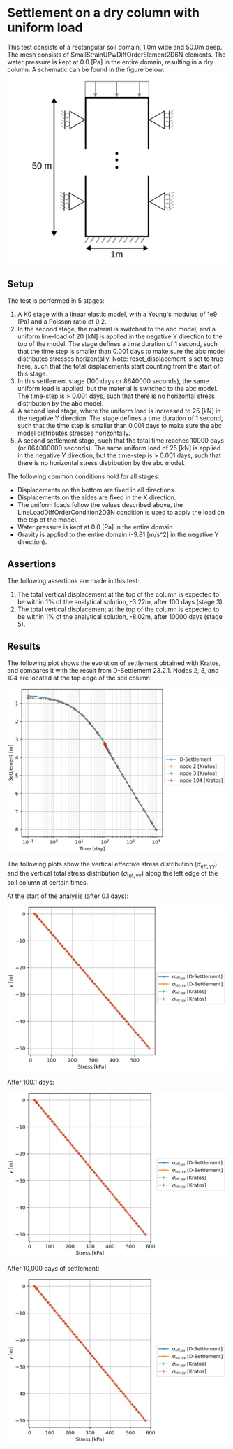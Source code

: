 # Settlement on a dry column with uniform load
This test consists of a rectangular soil domain, 1.0m wide and 50.0m deep. The mesh consists of SmallStrainUPwDiffOrderElement2D6N elements. The water pressure is kept at 0.0 [Pa] in the entire domain, resulting in a dry column. A schematic can be found in the figure below:
![Schematic](Schematic.svg)

## Setup

The test is performed in 5 stages:
1. A K0 stage with a linear elastic model, with a Young's modulus of 1e9 [Pa] and a Poisson ratio of 0.2.
2. In the second stage, the material is switched to the abc model, and a uniform line-load of 20 [kN] is applied in the negative Y direction to the top of the model. The stage defines a time duration of 1 second, such that the time step is smaller than 0.001 days to make sure the abc model distributes stresses horizontally. Note: reset_displacement is set to true here, such that the total displacements start counting from the start of this stage.
3. In this settlement stage (100 days or 8640000 seconds), the same uniform load is applied, but the material is switched to the abc model. The time-step is > 0.001 days, such that there is no horizontal stress distribution by the abc model. 
4. A second load stage, where the uniform load is increased to 25 [kN] in the negative Y direction. The stage defines a time duration of 1 second, such that the time step is smaller than 0.001 days to make sure the abc model distributes stresses horizontally.
5. A second settlement stage, such that the total time reaches 10000 days (or 864000000 seconds). The same uniform load of 25 [kN] is applied in the negative Y direction, but the time-step is > 0.001 days, such that there is no horizontal stress distribution by the abc model.

The following common conditions hold for all stages:
  - Displacements on the bottom are fixed in all directions.
  - Displacements on the sides are fixed in the X direction.
  - The uniform loads follow the values described above, the LineLoadDiffOrderCondition2D3N condition is used to apply the load on the top of the model.
  - Water pressure is kept at 0.0 [Pa] in the entire domain.
  - Gravity is applied to the entire domain (-9.81 [m/s^2] in the negative Y direction).

## Assertions
The following assertions are made in this test:
1. The total vertical displacement at the top of the column is expected to be within 1% of the analytical solution, -3.22m, after 100 days (stage 3).
2. The total vertical displacement at the top of the column is expected to be within 1% of the analytical solution, -8.02m, after 10000 days (stage 5).

## Results

The following plot shows the evolution of settlement obtained with Kratos, and compares it with the result from D-Settlement 23.2.1.  Nodes 2, 3, and 104 are located at the top edge of the soil column:

![Settlement](coarse_mesh/test_case_1_settlement_plot.svg)

The following plots show the vertical effective stress distribution ($`\sigma_{\mathrm{eff, yy}}`$) and the vertical total stress distribution ($`\sigma_{\mathrm{tot, yy}}`$) along the left edge of the soil column at certain times.

At the start of the analysis (after 0.1 days):

![Stress plot after 0.1 days](coarse_mesh/test_case_1_stress_plot_after_0.1_days.svg)

After 100.1 days:

![Stress plot after 100.1 days](coarse_mesh/test_case_1_stress_plot_after_100.1_days.svg)

After 10,000 days of settlement:

![Stress plot after 10000 days](coarse_mesh/test_case_1_stress_plot_after_10000_days.svg)
